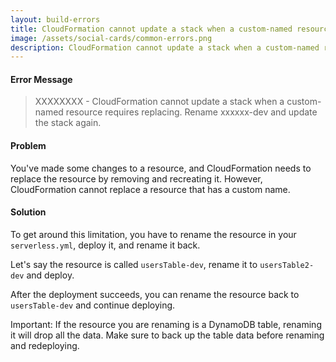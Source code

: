 ```yaml
---
layout: build-errors
title: CloudFormation cannot update a stack when a custom-named resource requires replacing
image: /assets/social-cards/common-errors.png
description: CloudFormation cannot update a stack when a custom-named resource requires replacing. Rename xxxxxx-dev and update the stack again.
---
```


#### Error Message

> XXXXXXXX - CloudFormation cannot update a stack when a custom-named resource requires replacing. Rename xxxxxx-dev and update the stack again.


#### Problem

You've made some changes to a resource, and CloudFormation needs to replace the resource by removing and recreating it. However, CloudFormation cannot replace a resource that has a custom name.


#### Solution

To get around this limitation, you have to rename the resource in your `serverless.yml`, deploy it, and rename it back.

Let's say the resource is called `usersTable-dev`, rename it to `usersTable2-dev` and deploy.

After the deployment succeeds, you can rename the resource back to `usersTable-dev` and continue deploying.

Important: If the resource you are renaming is a DynamoDB table, renaming it will drop all the data. Make sure to back up the table data before renaming and redeploying.
